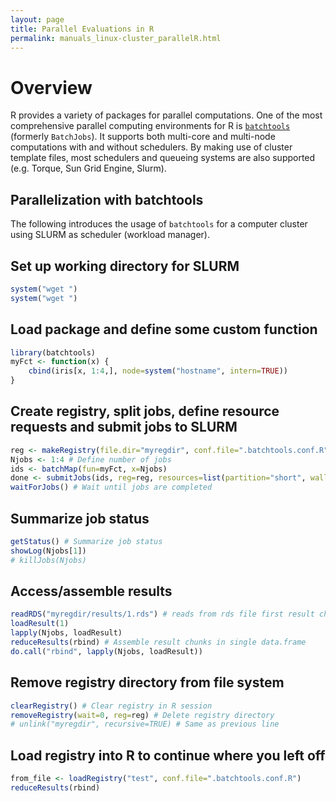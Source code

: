 ```yaml
---
layout: page
title: Parallel Evaluations in R 
permalink: manuals_linux-cluster_parallelR.html
---
```


# Overview
R provides a variety of packages for parallel computations. One of the most
comprehensive parallel computing environments for R is [`batchtools`](https://mllg.github.io/batchtools/articles/batchtools.html) 
(formerly `BatchJobs`). It supports both multi-core and multi-node computations with and
without schedulers. By making use of cluster template files, most schedulers
and queueing systems are also supported (e.g. Torque, Sun Grid Engine, Slurm). 

## Parallelization with batchtools 

The following introduces the usage of `batchtools` for a computer cluster using SLURM as scheduler (workload manager).

## Set up working directory for SLURM
```r
system("wget ")
system("wget ")
```

## Load package and define some custom function
```r
library(batchtools)
myFct <- function(x) {
	cbind(iris[x, 1:4,], node=system("hostname", intern=TRUE))
}
```

## Create registry, split jobs, define resource requests and submit jobs to SLURM
```r
reg <- makeRegistry(file.dir="myregdir", conf.file=".batchtools.conf.R")
Njobs <- 1:4 # Define number of jobs
ids <- batchMap(fun=myFct, x=Njobs) 
done <- submitJobs(ids, reg=reg, resources=list(partition="short", walltime=60, ntasks=1, ncpus=1, memory=1024))
waitForJobs() # Wait until jobs are completed
```

## Summarize job status 
```r
getStatus() # Summarize job status
showLog(Njobs[1])
# killJobs(Njobs)
```

## Access/assemble results
```r
readRDS("myregdir/results/1.rds") # reads from rds file first result chunk
loadResult(1) 
lapply(Njobs, loadResult)
reduceResults(rbind) # Assemble result chunks in single data.frame
do.call("rbind", lapply(Njobs, loadResult))
```

## Remove registry directory from file system
```r
clearRegistry() # Clear registry in R session
removeRegistry(wait=0, reg=reg) # Delete registry directory
# unlink("myregdir", recursive=TRUE) # Same as previous line
```

## Load registry into R to continue where you left off
```r
from_file <- loadRegistry("test", conf.file=".batchtools.conf.R")
reduceResults(rbind)
```



